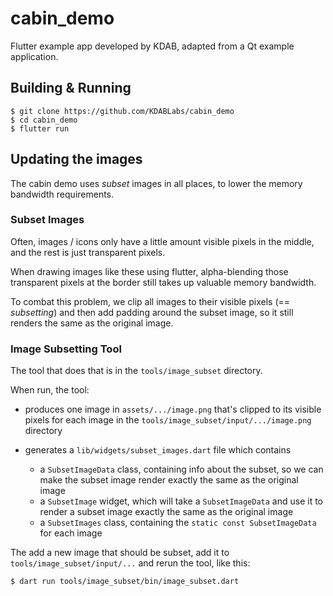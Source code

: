 # cabin_demo

Flutter example app developed by KDAB, adapted from a Qt example application.

## Building & Running

```shell
$ git clone https://github.com/KDABLabs/cabin_demo
$ cd cabin_demo
$ flutter run
```

## Updating the images

The cabin demo uses _subset_ images in all places, to lower the memory bandwidth
requirements.

### Subset Images 
Often, images / icons only have a little amount visible pixels in the middle,
and the rest is just transparent pixels.

When drawing images like these using flutter, alpha-blending those transparent
pixels at the border still takes up valuable memory bandwidth.

To combat this problem, we clip all images to their visible pixels
(== _subsetting_) and then add padding around the subset image, so it still
renders the same as the original image.

### Image Subsetting Tool

The tool that does that is in the `tools/image_subset` directory.

When run, the tool:
  - produces one image in  `assets/.../image.png` that's clipped to its visible
    pixels for each image in the `tools/image_subset/input/.../image.png`
    directory
    
  - generates a `lib/widgets/subset_images.dart` file which contains
    - a `SubsetImageData` class,
      containing info about the subset,
      so we can make the subset image render exactly the same as the original
      image
    - a `SubsetImage` widget,
      which will take a `SubsetImageData` and use it to render a subset image
      exactly the same as the original image
    - a `SubsetImages` class,
      containing the `static const SubsetImageData` for each image

The add a new image that should be subset, add it to
`tools/image_subset/input/...` and rerun the tool, like this:

```shell
$ dart run tools/image_subset/bin/image_subset.dart
```
